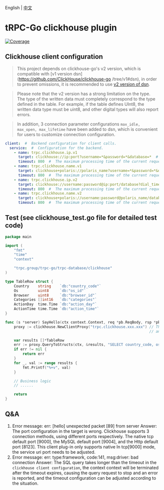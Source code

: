 English | [中文](README.zh_CN.md)

# tRPC-Go clickhouse plugin

[![Coverage](https://codecov.io/gh/trpc-ecosystem/go-database/branch/coverage/graph/badge.svg?flag=clickhouse&precision=2)](https://app.codecov.io/gh/trpc-ecosystem/go-database/tree/coverage/clickhouse)

## Clickhouse client configuration
> This project depends on clickhouse-go's v2 version, which is compatible with [v1 version dsn](https://github.com/ClickHouse/clickhouse-go /tree/v1#dsn), in order to prevent omissions, it is recommended to use [v2 version of dsn](https://github.com/ClickHouse/clickhouse-go#dsn).

> Please note that the v2 version has a strong limitation on the type. The type of the written data must completely correspond to the type defined in the table. For example, if the table defines UInt8, the written data type must be uint8, and other digital types will also report errors.

> In addition, 3 connection parameter configurations ```max_idle, max_open, max_lifetime``` have been added to dsn, which is convenient for users to customize connection configuration.

```yaml
client:  #  Backend configuration for client calls.
  service:  #  Configuration for the backend.
    - name: trpc.clickhouse.ip.v1
      target: clickhouse://ip:port?username=*&password=*&database=*  #  clickhouse standard uri: tcp://host1[:port1][?options] , see https://github.com/ClickHouse/clickhouse-go/tree/v1#dsn
      timeout: 800  #  The maximum processing time of the current request.
    - name: trpc.clickhouse.name.v1
      target: clickhouse+polaris://polaris_name?username=*&password=*&database=*  #  clickhouse+polaris indicates that the host in the clickhouse uri will perform Polaris analysis.
      timeout: 800  #  The maximum processing time of the current request.
    - name: trpc.clickhouse.ip.v2
      target: clickhouse://username:password@ip:port/database?dial_timeout=200ms  #  clickhouse standard uri: clickhouse://username:password@host1[:port1]/database[?options], see https://github.com/ClickHouse/clickhouse-go#dsn
      timeout: 800  #  The maximum processing time of the current request.
    - name: trpc.clickhouse.name.v2
      target: clickhouse+polaris://username:password@polaris_name/database?max_idle=10&max_open=100&max_lifetime=3m  #  clickhouse+polaris indicates that the host in the clickhouse uri will perform Polaris analysis.
      timeout: 800  #  The maximum processing time of the current request.
```

## Test (see clickhouse_test.go file for detailed test code)
```go
package main

import (
    "fmt"
    "time"
    "context"

    "trpc.group/trpc-go/trpc-database/clickhouse"
)

type TableRow struct {
    Country    string    `db:"country_code"`
    Os         uint8     `db:"os_id"`
    Browser    uint8     `db:"browser_id"`
    Categories []int16   `db:"categories"`
    ActionDay  time.Time `db:"action_day"`
    ActionTime time.Time `db:"action_time"`
}

func (s *server) SayHello(ctx context.Context, req *pb.ReqBody, rsp *pb.RspBody) (err error) {
    proxy := clickhouse.NewClientProxy("trpc.clickhouse.xxx.xxx") // The service name is customized 
	                                                              // and is mainly used for monitoring reporting and addressing configuration items。

    var results []*TableRow
    err := proxy.QueryToStructs(ctx, &results, "SELECT country_code, os_id, browser_id, categories, action_day, action_time FROM example LIMIT 5")
    if err != nil {
        return err
    }
    for _, val := range results {
        fmt.Printf("%+v", val)
    }

    // Business logic
    // ......

    return
}
```

## Q&A
1. Error message: err: [hello] unexpected packet [89] from server
   Answer: The port configuration in the target is wrong. Clickhouse supports 3 connection methods, using different ports respectively. The native tcp default port [9000], the MySQL default port [9004], and the Http default port [8123]. This client plug-in only supports native In tcp[9000] mode, the service uri port needs to be adjusted.
2. Error message: err: type:framework, code:141, msg:driver: bad connection
   Answer: The SQL query takes longer than the timeout in the ```clickhouse client configuration```, the context context will be terminated after the timeout expires, causing the query request to stop and an error is reported, and the timeout configuration can be adjusted according to the situation.
